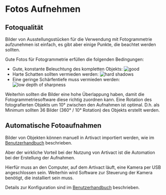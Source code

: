 # Fotos Aufnehmen

## Fotoqualität

Bilder von Ausstellungsstücken für die Verwendung mit Fotogrammetrie aufzunehmen ist einfach, es gibt aber einige
Punkte, die beachtet werden sollten.

Gute Fotos für Fotogrammetrie erfüllen die folgenden Bedingungen:

- Gute, konstante Beleuchtung des kompletten Objekts: ![good](/assets/tutorials/artivact-as-scanner/image-capture_good.jpg)
- Harte Schatten sollten vermieden werden: ![hard shadows](/assets/tutorials/artivact-as-scanner/image-capture_bad_shadows.jpg)
- Eine geringe Schärfentiefe muss vermieden werden: ![low depth of sharpness](/assets/tutorials/artivact-as-scanner/image-capture_bad_sharpness.jpg)

Weiterhin sollten die Bilder eine hohe Überlappung haben, damit die Fotogrammetriesoftware diese richtig zuordnen kann.
Eine Rotation des fotografierten Objekts um 10° zwischen den Aufnahmen ist optimal.
D.h. als Minimum sollten 36 Bilder (360° / 10° Rotation) des Objekts erstellt werden.

## Automatische Fotoaufnahmen

Bilder von Objekten können manuell in Artivact importiert werden, wie im [Benutzerhandbuch](/de/user-manual/introduction/about) beschrieben.

Aber der wirkliche Vorteil bei der Nutzung von Artivact ist die Automation bei der Erstellung der Aufnahmen.

Hierfür muss an den Computer, auf dem Artivact läuft, eine Kamera per USB angeschlossen sein.
Weiterhin wird Software zur Steuerung der Kamera benötigt, die installiert sein muss.

Details zur Konfiguration sind im [Benutzerhandbuch](../../user-manual/settings/peripherals) beschrieben. 